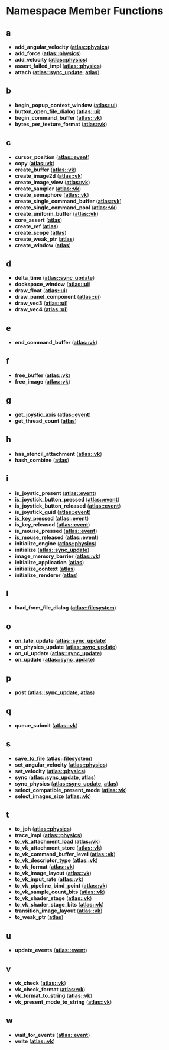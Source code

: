 
# Namespace Member Functions



## a

* **add\_angular\_velocity** ([**atlas::physics**](namespaceatlas_1_1physics.md))
* **add\_force** ([**atlas::physics**](namespaceatlas_1_1physics.md))
* **add\_velocity** ([**atlas::physics**](namespaceatlas_1_1physics.md))
* **assert\_failed\_impl** ([**atlas::physics**](namespaceatlas_1_1physics.md))
* **attach** ([**atlas::sync\_update**](namespaceatlas_1_1sync__update.md), [**atlas**](namespaceatlas.md))


## b

* **begin\_popup\_context\_window** ([**atlas::ui**](namespaceatlas_1_1ui.md))
* **button\_open\_file\_dialog** ([**atlas::ui**](namespaceatlas_1_1ui.md))
* **begin\_command\_buffer** ([**atlas::vk**](namespaceatlas_1_1vk.md))
* **bytes\_per\_texture\_format** ([**atlas::vk**](namespaceatlas_1_1vk.md))


## c

* **cursor\_position** ([**atlas::event**](namespaceatlas_1_1event.md))
* **copy** ([**atlas::vk**](namespaceatlas_1_1vk.md))
* **create\_buffer** ([**atlas::vk**](namespaceatlas_1_1vk.md))
* **create\_image2d** ([**atlas::vk**](namespaceatlas_1_1vk.md))
* **create\_image\_view** ([**atlas::vk**](namespaceatlas_1_1vk.md))
* **create\_sampler** ([**atlas::vk**](namespaceatlas_1_1vk.md))
* **create\_semaphore** ([**atlas::vk**](namespaceatlas_1_1vk.md))
* **create\_single\_command\_buffer** ([**atlas::vk**](namespaceatlas_1_1vk.md))
* **create\_single\_command\_pool** ([**atlas::vk**](namespaceatlas_1_1vk.md))
* **create\_uniform\_buffer** ([**atlas::vk**](namespaceatlas_1_1vk.md))
* **core\_assert** ([**atlas**](namespaceatlas.md))
* **create\_ref** ([**atlas**](namespaceatlas.md))
* **create\_scope** ([**atlas**](namespaceatlas.md))
* **create\_weak\_ptr** ([**atlas**](namespaceatlas.md))
* **create\_window** ([**atlas**](namespaceatlas.md))


## d

* **delta\_time** ([**atlas::sync\_update**](namespaceatlas_1_1sync__update.md))
* **dockspace\_window** ([**atlas::ui**](namespaceatlas_1_1ui.md))
* **draw\_float** ([**atlas::ui**](namespaceatlas_1_1ui.md))
* **draw\_panel\_component** ([**atlas::ui**](namespaceatlas_1_1ui.md))
* **draw\_vec3** ([**atlas::ui**](namespaceatlas_1_1ui.md))
* **draw\_vec4** ([**atlas::ui**](namespaceatlas_1_1ui.md))


## e

* **end\_command\_buffer** ([**atlas::vk**](namespaceatlas_1_1vk.md))


## f

* **free\_buffer** ([**atlas::vk**](namespaceatlas_1_1vk.md))
* **free\_image** ([**atlas::vk**](namespaceatlas_1_1vk.md))


## g

* **get\_joystic\_axis** ([**atlas::event**](namespaceatlas_1_1event.md))
* **get\_thread\_count** ([**atlas**](namespaceatlas.md))


## h

* **has\_stencil\_attachment** ([**atlas::vk**](namespaceatlas_1_1vk.md))
* **hash\_combine** ([**atlas**](namespaceatlas.md))


## i

* **is\_joystic\_present** ([**atlas::event**](namespaceatlas_1_1event.md))
* **is\_joystick\_button\_pressed** ([**atlas::event**](namespaceatlas_1_1event.md))
* **is\_joystick\_button\_released** ([**atlas::event**](namespaceatlas_1_1event.md))
* **is\_joystick\_guid** ([**atlas::event**](namespaceatlas_1_1event.md))
* **is\_key\_pressed** ([**atlas::event**](namespaceatlas_1_1event.md))
* **is\_key\_released** ([**atlas::event**](namespaceatlas_1_1event.md))
* **is\_mouse\_pressed** ([**atlas::event**](namespaceatlas_1_1event.md))
* **is\_mouse\_released** ([**atlas::event**](namespaceatlas_1_1event.md))
* **initialize\_engine** ([**atlas::physics**](namespaceatlas_1_1physics.md))
* **initialize** ([**atlas::sync\_update**](namespaceatlas_1_1sync__update.md))
* **image\_memory\_barrier** ([**atlas::vk**](namespaceatlas_1_1vk.md))
* **initialize\_application** ([**atlas**](namespaceatlas.md))
* **initialize\_context** ([**atlas**](namespaceatlas.md))
* **initialize\_renderer** ([**atlas**](namespaceatlas.md))


## l

* **load\_from\_file\_dialog** ([**atlas::filesystem**](namespaceatlas_1_1filesystem.md))


## o

* **on\_late\_update** ([**atlas::sync\_update**](namespaceatlas_1_1sync__update.md))
* **on\_physics\_update** ([**atlas::sync\_update**](namespaceatlas_1_1sync__update.md))
* **on\_ui\_update** ([**atlas::sync\_update**](namespaceatlas_1_1sync__update.md))
* **on\_update** ([**atlas::sync\_update**](namespaceatlas_1_1sync__update.md))


## p

* **post** ([**atlas::sync\_update**](namespaceatlas_1_1sync__update.md), [**atlas**](namespaceatlas.md))


## q

* **queue\_submit** ([**atlas::vk**](namespaceatlas_1_1vk.md))


## s

* **save\_to\_file** ([**atlas::filesystem**](namespaceatlas_1_1filesystem.md))
* **set\_angular\_velocity** ([**atlas::physics**](namespaceatlas_1_1physics.md))
* **set\_velocity** ([**atlas::physics**](namespaceatlas_1_1physics.md))
* **sync** ([**atlas::sync\_update**](namespaceatlas_1_1sync__update.md), [**atlas**](namespaceatlas.md))
* **sync\_physics** ([**atlas::sync\_update**](namespaceatlas_1_1sync__update.md), [**atlas**](namespaceatlas.md))
* **select\_compatible\_present\_mode** ([**atlas::vk**](namespaceatlas_1_1vk.md))
* **select\_images\_size** ([**atlas::vk**](namespaceatlas_1_1vk.md))


## t

* **to\_jph** ([**atlas::physics**](namespaceatlas_1_1physics.md))
* **trace\_impl** ([**atlas::physics**](namespaceatlas_1_1physics.md))
* **to\_vk\_attachment\_load** ([**atlas::vk**](namespaceatlas_1_1vk.md))
* **to\_vk\_attachment\_store** ([**atlas::vk**](namespaceatlas_1_1vk.md))
* **to\_vk\_command\_buffer\_level** ([**atlas::vk**](namespaceatlas_1_1vk.md))
* **to\_vk\_descriptor\_type** ([**atlas::vk**](namespaceatlas_1_1vk.md))
* **to\_vk\_format** ([**atlas::vk**](namespaceatlas_1_1vk.md))
* **to\_vk\_image\_layout** ([**atlas::vk**](namespaceatlas_1_1vk.md))
* **to\_vk\_input\_rate** ([**atlas::vk**](namespaceatlas_1_1vk.md))
* **to\_vk\_pipeline\_bind\_point** ([**atlas::vk**](namespaceatlas_1_1vk.md))
* **to\_vk\_sample\_count\_bits** ([**atlas::vk**](namespaceatlas_1_1vk.md))
* **to\_vk\_shader\_stage** ([**atlas::vk**](namespaceatlas_1_1vk.md))
* **to\_vk\_shader\_stage\_bits** ([**atlas::vk**](namespaceatlas_1_1vk.md))
* **transition\_image\_layout** ([**atlas::vk**](namespaceatlas_1_1vk.md))
* **to\_weak\_ptr** ([**atlas**](namespaceatlas.md))


## u

* **update\_events** ([**atlas::event**](namespaceatlas_1_1event.md))


## v

* **vk\_check** ([**atlas::vk**](namespaceatlas_1_1vk.md))
* **vk\_check\_format** ([**atlas::vk**](namespaceatlas_1_1vk.md))
* **vk\_format\_to\_string** ([**atlas::vk**](namespaceatlas_1_1vk.md))
* **vk\_present\_mode\_to\_string** ([**atlas::vk**](namespaceatlas_1_1vk.md))


## w

* **wait\_for\_events** ([**atlas::event**](namespaceatlas_1_1event.md))
* **write** ([**atlas::vk**](namespaceatlas_1_1vk.md))




